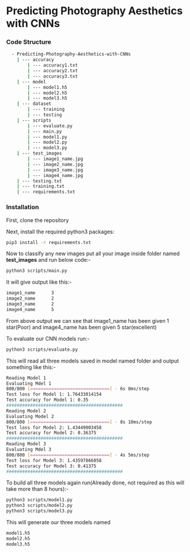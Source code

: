 # Predicting Photography Aesthetics with CNNs

### Code Structure
```bash
  - Predicting-Photography-Aesthetics-with-CNNs
  	| --- accuracy
		| --- accuracy1.txt
		| --- accuracy2.txt
		| --- accuracy3.txt
	| --- model
		| --- model1.h5
		| --- model2.h5
		| --- model3.h5
	| --- dataset
		| --- training
		| --- testing
	| --- scripts
		| --- evaluate.py
		| --- main.py
		| --- model1.py
		| --- model2.py
		| --- model3.py
	| --- test_images
		| --- image1_name.jpg
		| --- image2_name.jpg
		| --- image3_name.jpg
		| --- image4_name.jpg
	| --- testing.txt
	| --- training.txt
	| --- requirements.txt
```

### Installation

First, clone the repository

Next, install the required python3 packages: 
```bash
pip3 install -r requirements.txt
```

Now to classify any new images put all your image inside folder named **test_images** and run below code:-
```bash
python3 scripts/main.py
```
It will give output like this:-

```bash
image1_name 	 3
image2_name 	 2
image3_name 	 2
image4_name 	 5
```
From above output we can see that image1_name has been given 1 star(Poor) and image4_name has been given 5 star(excellent)

To evaluate our CNN models run:-
```bash
python3 scripts/evaluate.py
```
This will read all three models saved in model named folder and output something like this:-
```bash
Reading Model 1
Evaluating Mdel 1
800/800 [==============================] - 6s 8ms/step
Test loss for Model 1: 1.76433014154
Test accuracy for Model 1: 0.35
############################################
Reading Model 2
Evaluating Model 2
800/800 [==============================] - 8s 10ms/step
Test loss for Model 2: 1.43449003458
Test accuracy for Model 2: 0.36375
############################################
Reading Model 3
Evaluating Mdel 3
800/800 [==============================] - 4s 5ms/step
Test loss for Model 3: 1.43597866058
Test accuracy for Model 3: 0.41375
############################################ 
```

To build all three models again run(Already done, not required as this will take more than 8 hours):-
```bash
python3 scripts/model1.py
python3 scripts/model2.py
python3 scripts/model3.py
```

This will generate our three models named
```bash
model1.h5
model2.h5
model3.h5
```



